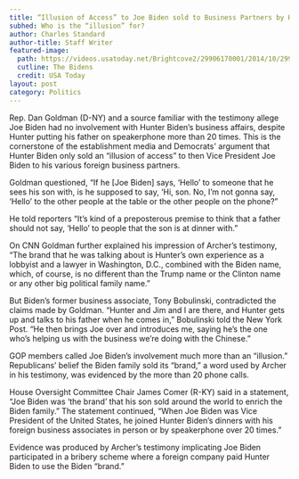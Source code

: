 ```yaml
---
title: “Illusion of Access” to Joe Biden sold to Business Partners by Hunter Claim Democrats
subhed: Who is the “illusion” for?
author: Charles Standard
author-title: Staff Writer
featured-image: 
  path: https://videos.usatoday.net/Brightcove2/29906170001/2014/10/29906170001_3845168410001_thumb-3324e725d9a8c828620f6a70670032a6.jpg?pubId=29906170001&quality=80&auto=webp&height=1800&width=3200&fit=crop&crop=3200%2C1800
  cutline: The Bidens
  credit: USA Today
layout: post
category: Politics
---
```


Rep. Dan Goldman (D-NY) and a source familiar with the testimony allege Joe Biden had no involvement with Hunter Biden’s business affairs, despite Hunter putting his father on speakerphone more than 20 times. This is the cornerstone of the establishment media and Democrats' argument that Hunter Biden only sold an “illusion of access” to then Vice President Joe Biden to his various foreign business partners.

Goldman questioned, “If he [Joe Biden] says, ‘Hello’ to someone that he sees his son with, is he supposed to say, ‘Hi, son. No, I’m not gonna say, ‘Hello’ to the other people at the table or the other people on the phone?”

He told reporters “It’s kind of a preposterous premise to think that a father should not say, ‘Hello’ to people that the son is at dinner with.”

On CNN Goldman further explained his impression of Archer’s testimony, “The brand that he was talking about is Hunter’s own experience as a lobbyist and a lawyer in Washington, D.C., combined with the Biden name, which, of course, is no different than the Trump name or the Clinton name or any other big political family name.”

But Biden’s former business associate, Tony Bobulinski, contradicted the claims made by Goldman. “Hunter and Jim and I are there, and Hunter gets up and talks to his father when he comes in,” Bobulinski told the New York Post. “He then brings Joe over and introduces me, saying he’s the one who’s helping us with the business we’re doing with the Chinese.”

GOP members called Joe Biden’s involvement much more than an “illusion.” Republicans’ belief the Biden family sold its “brand,” a word used by Archer in his testimony, was evidenced by the more than 20 phone calls.

House Oversight Committee Chair James Comer (R-KY) said in a statement, “Joe Biden was ‘the brand’ that his son sold around the world to enrich the Biden family.” The statement continued, “When Joe Biden was Vice President of the United States, he joined Hunter Biden’s dinners with his foreign business associates in person or by speakerphone over 20 times.”

Evidence was produced by Archer’s testimony implicating Joe Biden participated in a bribery scheme where a foreign company paid Hunter Biden to use the Biden “brand.”
